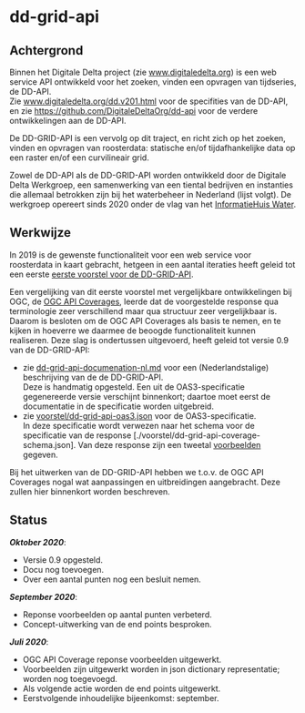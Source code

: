 # dd-grid-api

Achtergrond
-----------

Binnen het Digitale Delta project (zie www.digitaledelta.org) is een web service API ontwikkeld voor het zoeken, vinden een opvragen van tijdseries, de DD-API.  
Zie www.digitaledelta.org/dd.v201.html voor de specifities van de DD-API, en zie https://github.com/DigitaleDeltaOrg/dd-api voor de verdere ontwikkelingen aan de DD-API.

De DD-GRID-API is een vervolg op dit traject, en richt zich op het zoeken, vinden en opvragen van roosterdata: statische en/of tijdafhankelijke data op een raster en/of een curvilineair grid.

Zowel de DD-API als de DD-GRID-API worden ontwikkeld door de Digitale Delta Werkgroep, een samenwerking van een tiental bedrijven en instanties die allemaal betrokken zijn bij het waterbeheer in Nederland (lijst volgt).
De werkgroep opereert sinds 2020 onder de vlag van het [InformatieHuis Water](https://www.ihw.nl/).

Werkwijze
---------

In 2019 is de gewenste functionaliteit voor een web service voor roosterdata in kaart gebracht, hetgeen in een aantal iteraties heeft geleid tot een eerste [eerste voorstel voor de DD-GRID-API](./voorstel/oud/dd-grid-api-voorstel.md).

Een vergelijking van dit eerste voorstel met vergelijkbare ontwikkelingen bij OGC, de [OGC API Coverages](https://github.com/opengeospatial/ogc_api_coverages), leerde dat de voorgestelde response qua terminologie zeer verschillend maar qua structuur zeer vergelijkbaar is.  
Daarom is besloten om de OGC API Coverages als basis te nemen, en te kijken in hoeverre we daarmee de beoogde functionaliteit kunnen realiseren. Deze slag is ondertussen uitgevoerd, heeft geleid tot versie 0.9 van de DD-GRID-API:
- zie [dd-grid-api-documenation-nl.md](./voorstel/dd-grid-api-documenation-nl.md) voor een (Nederlandstalige) beschrijving van de de DD-GRID-API.<br>Deze is handmatig opgesteld. Een uit de OAS3-specificatie gegenereerde versie verschijnt binnenkort; daartoe moet eerst de documentatie in de specificatie worden uitgebreid.
- zie [voorstel/dd-grid-api-oas3.json](./voorstel/dd-grid-api-oas3.md) voor de OAS3-specificatie.<br>In deze specificatie wordt verwezen naar het schema voor de specificatie van de response [./voorstel/dd-grid-api-coverage-schema.json]. Van deze response zijn een tweetal [voorbeelden](./voorbeelden/voorbeelden.md) gegeven.

Bij het uitwerken van de DD-GRID-API hebben we t.o.v. de OGC API Coverages nogal wat aanpassingen en uitbreidingen aangebracht. Deze zullen hier binnenkort worden beschreven.

Status
------

_**Oktober 2020**_:
- Versie 0.9 opgesteld.
- Docu nog toevoegen.
- Over een aantal punten nog een besluit nemen.

_**September 2020**_:
- Reponse voorbeelden op aantal punten verbeterd.
- Concept-uitwerking van de end points besproken.

_**Juli 2020**_:

- OGC API Coverage reponse voorbeelden uitgewerkt.
- Voorbeelden zijn uitgewerkt worden in json dictionary representatie; worden nog toegevoegd.
- Als volgende actie worden de end points uitgewerkt.
- Eerstvolgende inhoudelijke bijeenkomst: september.
